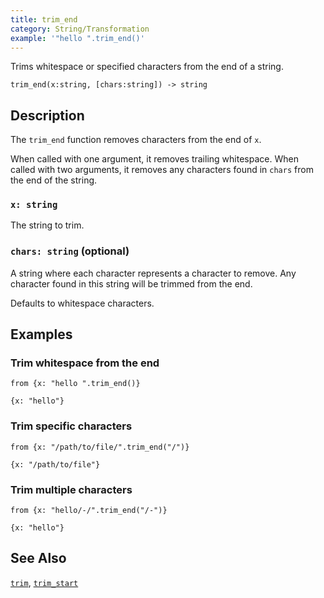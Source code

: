 ```yaml
---
title: trim_end
category: String/Transformation
example: '"hello ".trim_end()'
---
```


Trims whitespace or specified characters from the end of a string.

```tql
trim_end(x:string, [chars:string]) -> string
```

## Description

The `trim_end` function removes characters from the end of `x`.

When called with one argument, it removes trailing whitespace.
When called with two arguments, it removes any characters found in `chars` from
the end of the string.

### `x: string`

The string to trim.

### `chars: string` (optional)

A string where each character represents a character to remove. Any character
found in this string will be trimmed from the end.

Defaults to whitespace characters.

## Examples

### Trim whitespace from the end

```tql
from {x: "hello ".trim_end()}
```

```tql
{x: "hello"}
```

### Trim specific characters

```tql
from {x: "/path/to/file/".trim_end("/")}
```

```tql
{x: "/path/to/file"}
```

### Trim multiple characters

```tql
from {x: "hello/-/".trim_end("/-")}
```

```tql
{x: "hello"}
```

## See Also

[`trim`](/reference/functions/trim),
[`trim_start`](/reference/functions/trim_start)
